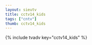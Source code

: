```yaml
--- 
layout: sieutv
title: cctv14_kids
tags: ["cntv"]
thumb: cctv14_kids
---
```

{% include tvadv key="cctv14_kids" %}
